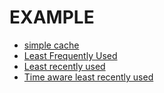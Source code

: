 # EXAMPLE

- [simple cache](bin/simple_cache_example.dart)
- [Least Frequently Used](bin/lfu.dart)
- [Least recently used](bin/lru.dart)
- [Time aware least recently used](bin/tlru.dart)
